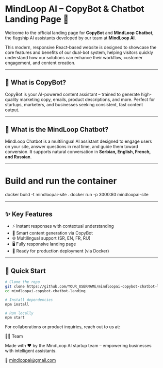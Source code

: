 # MindLoop AI – CopyBot & Chatbot Landing Page 🚀

Welcome to the official landing page for **CopyBot** and **MindLoop Chatbot**, the flagship AI assistants developed by our team at **MindLoop AI**.

This modern, responsive React-based website is designed to showcase the core features and benefits of our dual-bot system, helping visitors quickly understand how our solutions can enhance their workflow, customer engagement, and content creation.

---

## 🧠 What is CopyBot?

CopyBot is your AI-powered content assistant – trained to generate high-quality marketing copy, emails, product descriptions, and more. Perfect for startups, marketers, and businesses seeking consistent, fast content output.

---

## 💬 What is the MindLoop Chatbot?

MindLoop Chatbot is a multilingual AI assistant designed to engage users on your site, answer questions in real time, and guide them toward conversion. It supports natural conversation in **Serbian, English, French, and Russian**.

---
# Build and run the container
docker build -t mindloopai-site .
docker run -p 3000:80 mindloopai-site

---

## ✨ Key Features

- ⚡ Instant responses with contextual understanding
- 🧠 Smart content generation via CopyBot
- 🌐 Multilingual support (SR, EN, FR, RU)
- 🖥️ Fully responsive landing page
- 🔐 Ready for production deployment (via Docker)

---

## 🚀 Quick Start

```bash
# Clone the repo
git clone https://github.com/YOUR_USERNAME/mindloopai-copybot-chatbot-landing
cd mindloopai-copybot-chatbot-landing

# Install dependencies
npm install

# Run locally
npm start

```

For collaborations or product inquiries, reach out to us at:

👨‍💻 Team

Made with ❤️ by the MindLoop AI startup team – empowering businesses with intelligent assistants.

📧 mindloopai@gmail.com





